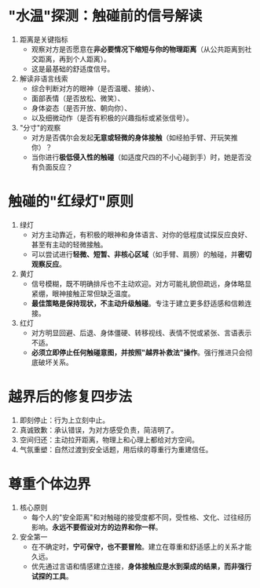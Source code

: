 # "水温"探测：触碰前的信号解读
1. 距离是关键指标
   - 观察对方是否愿意在**非必要情况下缩短与你的物理距离**（从公共距离到社交距离，再到个人距离）。
   - 这是最基础的舒适度信号。
2. 解读非语言线索
   - 综合判断对方的眼神（是否温暖、接纳）、
   - 面部表情（是否放松、微笑）、
   - 身体姿态（是否开放、朝向你）、
   - 以及细微动作（是否有积极的兴趣指标或紧张信号）。
3. "分寸"的观察
   - 对方是否偶尔会发起**无意或轻微的身体接触**（如经拍手臂、开玩笑推你）？
   - 当你进行**极低侵入性的触碰**（如适度尺四的不小心碰到手）时，她是否没有负面反应？

# 触碰的"红绿灯"原则
1. 绿灯
   - 对方主动靠近，有积极的眼神和身体语言、对你的低程度试探反应良好、甚至有主动的轻微接触。
   - 可以尝试进行**轻微、短暂、非核心区域**（如手臂、肩膀）的触碰，并**密切观察反应**。
2. 黄灯
   - 信号模糊，既不明确排斥也不主动欢迎。对方可能礼貌但疏远，身体略显紧绷，眼神接触正常但缺乏温度。
   - **最佳策略是保持现状，不主动升级触碰**。专注于建立更多舒适感和信赖连接。
3. 红灯
   - 对方明显回避、后退、身体僵硬、转移视线、表情不悦或紧张、言语表示不适。
   - **必须立即停止任何触碰意图，并按照"越界补救法"操作**。强行推进只会彻底破坏关系。

# 越界后的修复四步法
1. 即刻停止：行为上立刻中止。
2. 真诚致歉：承认错误，为对方感受负责，简洁明了。
3. 空间归还：主动拉开距离，物理上和心理上都给对方空间。
4. 气氛重塑：自然过渡到安全话题，用后续的尊重行为重建信任。

# 尊重个体边界
1. 核心原则
   - 每个人的"安全距离"和对触碰的接受度都不同，受性格、文化、过往经历影响。**永远不要假设对方的边界和你一样**。
2. 安全第一
   - 在不确定时，**宁可保守，也不要冒险**。建立在尊重和舒适感上的关系才能久远。
   - 优先通过言语和情感建立连接，**身体接触应是水到渠成的结果，而非强行试探的工具**。 